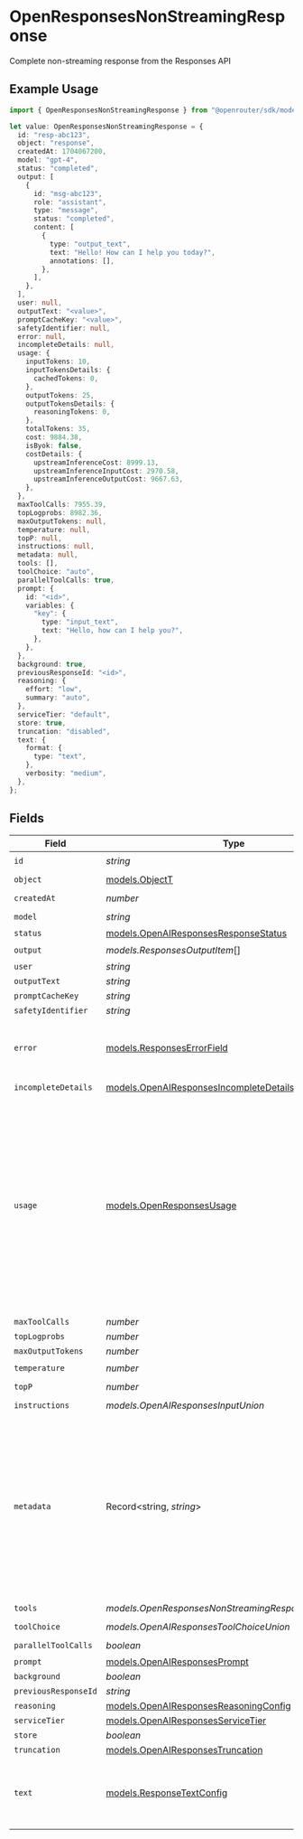 # OpenResponsesNonStreamingResponse

Complete non-streaming response from the Responses API

## Example Usage

```typescript
import { OpenResponsesNonStreamingResponse } from "@openrouter/sdk/models";

let value: OpenResponsesNonStreamingResponse = {
  id: "resp-abc123",
  object: "response",
  createdAt: 1704067200,
  model: "gpt-4",
  status: "completed",
  output: [
    {
      id: "msg-abc123",
      role: "assistant",
      type: "message",
      status: "completed",
      content: [
        {
          type: "output_text",
          text: "Hello! How can I help you today?",
          annotations: [],
        },
      ],
    },
  ],
  user: null,
  outputText: "<value>",
  promptCacheKey: "<value>",
  safetyIdentifier: null,
  error: null,
  incompleteDetails: null,
  usage: {
    inputTokens: 10,
    inputTokensDetails: {
      cachedTokens: 0,
    },
    outputTokens: 25,
    outputTokensDetails: {
      reasoningTokens: 0,
    },
    totalTokens: 35,
    cost: 9884.38,
    isByok: false,
    costDetails: {
      upstreamInferenceCost: 8999.13,
      upstreamInferenceInputCost: 2970.58,
      upstreamInferenceOutputCost: 9667.63,
    },
  },
  maxToolCalls: 7955.39,
  topLogprobs: 8982.36,
  maxOutputTokens: null,
  temperature: null,
  topP: null,
  instructions: null,
  metadata: null,
  tools: [],
  toolChoice: "auto",
  parallelToolCalls: true,
  prompt: {
    id: "<id>",
    variables: {
      "key": {
        type: "input_text",
        text: "Hello, how can I help you?",
      },
    },
  },
  background: true,
  previousResponseId: "<id>",
  reasoning: {
    effort: "low",
    summary: "auto",
  },
  serviceTier: "default",
  store: true,
  truncation: "disabled",
  text: {
    format: {
      type: "text",
    },
    verbosity: "medium",
  },
};
```

## Fields

| Field                                                                                                                                                                                                                                                                                                                       | Type                                                                                                                                                                                                                                                                                                                        | Required                                                                                                                                                                                                                                                                                                                    | Description                                                                                                                                                                                                                                                                                                                 | Example                                                                                                                                                                                                                                                                                                                     |
| --------------------------------------------------------------------------------------------------------------------------------------------------------------------------------------------------------------------------------------------------------------------------------------------------------------------------- | --------------------------------------------------------------------------------------------------------------------------------------------------------------------------------------------------------------------------------------------------------------------------------------------------------------------------- | --------------------------------------------------------------------------------------------------------------------------------------------------------------------------------------------------------------------------------------------------------------------------------------------------------------------------- | --------------------------------------------------------------------------------------------------------------------------------------------------------------------------------------------------------------------------------------------------------------------------------------------------------------------------- | --------------------------------------------------------------------------------------------------------------------------------------------------------------------------------------------------------------------------------------------------------------------------------------------------------------------------- |
| `id`                                                                                                                                                                                                                                                                                                                        | *string*                                                                                                                                                                                                                                                                                                                    | :heavy_check_mark:                                                                                                                                                                                                                                                                                                          | N/A                                                                                                                                                                                                                                                                                                                         |                                                                                                                                                                                                                                                                                                                             |
| `object`                                                                                                                                                                                                                                                                                                                    | [models.ObjectT](../models/objectt.md)                                                                                                                                                                                                                                                                                      | :heavy_check_mark:                                                                                                                                                                                                                                                                                                          | N/A                                                                                                                                                                                                                                                                                                                         |                                                                                                                                                                                                                                                                                                                             |
| `createdAt`                                                                                                                                                                                                                                                                                                                 | *number*                                                                                                                                                                                                                                                                                                                    | :heavy_check_mark:                                                                                                                                                                                                                                                                                                          | N/A                                                                                                                                                                                                                                                                                                                         |                                                                                                                                                                                                                                                                                                                             |
| `model`                                                                                                                                                                                                                                                                                                                     | *string*                                                                                                                                                                                                                                                                                                                    | :heavy_check_mark:                                                                                                                                                                                                                                                                                                          | N/A                                                                                                                                                                                                                                                                                                                         |                                                                                                                                                                                                                                                                                                                             |
| `status`                                                                                                                                                                                                                                                                                                                    | [models.OpenAIResponsesResponseStatus](../models/openairesponsesresponsestatus.md)                                                                                                                                                                                                                                          | :heavy_minus_sign:                                                                                                                                                                                                                                                                                                          | N/A                                                                                                                                                                                                                                                                                                                         |                                                                                                                                                                                                                                                                                                                             |
| `output`                                                                                                                                                                                                                                                                                                                    | *models.ResponsesOutputItem*[]                                                                                                                                                                                                                                                                                              | :heavy_check_mark:                                                                                                                                                                                                                                                                                                          | N/A                                                                                                                                                                                                                                                                                                                         |                                                                                                                                                                                                                                                                                                                             |
| `user`                                                                                                                                                                                                                                                                                                                      | *string*                                                                                                                                                                                                                                                                                                                    | :heavy_minus_sign:                                                                                                                                                                                                                                                                                                          | N/A                                                                                                                                                                                                                                                                                                                         |                                                                                                                                                                                                                                                                                                                             |
| `outputText`                                                                                                                                                                                                                                                                                                                | *string*                                                                                                                                                                                                                                                                                                                    | :heavy_minus_sign:                                                                                                                                                                                                                                                                                                          | N/A                                                                                                                                                                                                                                                                                                                         |                                                                                                                                                                                                                                                                                                                             |
| `promptCacheKey`                                                                                                                                                                                                                                                                                                            | *string*                                                                                                                                                                                                                                                                                                                    | :heavy_minus_sign:                                                                                                                                                                                                                                                                                                          | N/A                                                                                                                                                                                                                                                                                                                         |                                                                                                                                                                                                                                                                                                                             |
| `safetyIdentifier`                                                                                                                                                                                                                                                                                                          | *string*                                                                                                                                                                                                                                                                                                                    | :heavy_minus_sign:                                                                                                                                                                                                                                                                                                          | N/A                                                                                                                                                                                                                                                                                                                         |                                                                                                                                                                                                                                                                                                                             |
| `error`                                                                                                                                                                                                                                                                                                                     | [models.ResponsesErrorField](../models/responseserrorfield.md)                                                                                                                                                                                                                                                              | :heavy_check_mark:                                                                                                                                                                                                                                                                                                          | Error information returned from the API                                                                                                                                                                                                                                                                                     | {<br/>"code": "rate_limit_exceeded",<br/>"message": "Rate limit exceeded. Please try again later."<br/>}                                                                                                                                                                                                                    |
| `incompleteDetails`                                                                                                                                                                                                                                                                                                         | [models.OpenAIResponsesIncompleteDetails](../models/openairesponsesincompletedetails.md)                                                                                                                                                                                                                                    | :heavy_check_mark:                                                                                                                                                                                                                                                                                                          | N/A                                                                                                                                                                                                                                                                                                                         |                                                                                                                                                                                                                                                                                                                             |
| `usage`                                                                                                                                                                                                                                                                                                                     | [models.OpenResponsesUsage](../models/openresponsesusage.md)                                                                                                                                                                                                                                                                | :heavy_minus_sign:                                                                                                                                                                                                                                                                                                          | Token usage information for the response                                                                                                                                                                                                                                                                                    | {<br/>"input_tokens": 10,<br/>"output_tokens": 25,<br/>"total_tokens": 35,<br/>"input_tokens_details": {<br/>"cached_tokens": 0<br/>},<br/>"output_tokens_details": {<br/>"reasoning_tokens": 0<br/>},<br/>"cost": 0.0012,<br/>"cost_details": {<br/>"upstream_inference_cost": null,<br/>"upstream_inference_input_cost": 0.0008,<br/>"upstream_inference_output_cost": 0.0004<br/>}<br/>} |
| `maxToolCalls`                                                                                                                                                                                                                                                                                                              | *number*                                                                                                                                                                                                                                                                                                                    | :heavy_minus_sign:                                                                                                                                                                                                                                                                                                          | N/A                                                                                                                                                                                                                                                                                                                         |                                                                                                                                                                                                                                                                                                                             |
| `topLogprobs`                                                                                                                                                                                                                                                                                                               | *number*                                                                                                                                                                                                                                                                                                                    | :heavy_minus_sign:                                                                                                                                                                                                                                                                                                          | N/A                                                                                                                                                                                                                                                                                                                         |                                                                                                                                                                                                                                                                                                                             |
| `maxOutputTokens`                                                                                                                                                                                                                                                                                                           | *number*                                                                                                                                                                                                                                                                                                                    | :heavy_minus_sign:                                                                                                                                                                                                                                                                                                          | N/A                                                                                                                                                                                                                                                                                                                         |                                                                                                                                                                                                                                                                                                                             |
| `temperature`                                                                                                                                                                                                                                                                                                               | *number*                                                                                                                                                                                                                                                                                                                    | :heavy_check_mark:                                                                                                                                                                                                                                                                                                          | N/A                                                                                                                                                                                                                                                                                                                         |                                                                                                                                                                                                                                                                                                                             |
| `topP`                                                                                                                                                                                                                                                                                                                      | *number*                                                                                                                                                                                                                                                                                                                    | :heavy_check_mark:                                                                                                                                                                                                                                                                                                          | N/A                                                                                                                                                                                                                                                                                                                         |                                                                                                                                                                                                                                                                                                                             |
| `instructions`                                                                                                                                                                                                                                                                                                              | *models.OpenAIResponsesInputUnion*                                                                                                                                                                                                                                                                                          | :heavy_check_mark:                                                                                                                                                                                                                                                                                                          | N/A                                                                                                                                                                                                                                                                                                                         |                                                                                                                                                                                                                                                                                                                             |
| `metadata`                                                                                                                                                                                                                                                                                                                  | Record<string, *string*>                                                                                                                                                                                                                                                                                                    | :heavy_check_mark:                                                                                                                                                                                                                                                                                                          | Metadata key-value pairs for the request. Keys must be ≤64 characters and cannot contain brackets. Values must be ≤512 characters. Maximum 16 pairs allowed.                                                                                                                                                                | {<br/>"user_id": "123",<br/>"session_id": "abc-def-ghi"<br/>}                                                                                                                                                                                                                                                               |
| `tools`                                                                                                                                                                                                                                                                                                                     | *models.OpenResponsesNonStreamingResponseToolUnion*[]                                                                                                                                                                                                                                                                       | :heavy_check_mark:                                                                                                                                                                                                                                                                                                          | N/A                                                                                                                                                                                                                                                                                                                         |                                                                                                                                                                                                                                                                                                                             |
| `toolChoice`                                                                                                                                                                                                                                                                                                                | *models.OpenAIResponsesToolChoiceUnion*                                                                                                                                                                                                                                                                                     | :heavy_check_mark:                                                                                                                                                                                                                                                                                                          | N/A                                                                                                                                                                                                                                                                                                                         |                                                                                                                                                                                                                                                                                                                             |
| `parallelToolCalls`                                                                                                                                                                                                                                                                                                         | *boolean*                                                                                                                                                                                                                                                                                                                   | :heavy_check_mark:                                                                                                                                                                                                                                                                                                          | N/A                                                                                                                                                                                                                                                                                                                         |                                                                                                                                                                                                                                                                                                                             |
| `prompt`                                                                                                                                                                                                                                                                                                                    | [models.OpenAIResponsesPrompt](../models/openairesponsesprompt.md)                                                                                                                                                                                                                                                          | :heavy_minus_sign:                                                                                                                                                                                                                                                                                                          | N/A                                                                                                                                                                                                                                                                                                                         |                                                                                                                                                                                                                                                                                                                             |
| `background`                                                                                                                                                                                                                                                                                                                | *boolean*                                                                                                                                                                                                                                                                                                                   | :heavy_minus_sign:                                                                                                                                                                                                                                                                                                          | N/A                                                                                                                                                                                                                                                                                                                         |                                                                                                                                                                                                                                                                                                                             |
| `previousResponseId`                                                                                                                                                                                                                                                                                                        | *string*                                                                                                                                                                                                                                                                                                                    | :heavy_minus_sign:                                                                                                                                                                                                                                                                                                          | N/A                                                                                                                                                                                                                                                                                                                         |                                                                                                                                                                                                                                                                                                                             |
| `reasoning`                                                                                                                                                                                                                                                                                                                 | [models.OpenAIResponsesReasoningConfig](../models/openairesponsesreasoningconfig.md)                                                                                                                                                                                                                                        | :heavy_minus_sign:                                                                                                                                                                                                                                                                                                          | N/A                                                                                                                                                                                                                                                                                                                         |                                                                                                                                                                                                                                                                                                                             |
| `serviceTier`                                                                                                                                                                                                                                                                                                               | [models.OpenAIResponsesServiceTier](../models/openairesponsesservicetier.md)                                                                                                                                                                                                                                                | :heavy_minus_sign:                                                                                                                                                                                                                                                                                                          | N/A                                                                                                                                                                                                                                                                                                                         |                                                                                                                                                                                                                                                                                                                             |
| `store`                                                                                                                                                                                                                                                                                                                     | *boolean*                                                                                                                                                                                                                                                                                                                   | :heavy_minus_sign:                                                                                                                                                                                                                                                                                                          | N/A                                                                                                                                                                                                                                                                                                                         |                                                                                                                                                                                                                                                                                                                             |
| `truncation`                                                                                                                                                                                                                                                                                                                | [models.OpenAIResponsesTruncation](../models/openairesponsestruncation.md)                                                                                                                                                                                                                                                  | :heavy_minus_sign:                                                                                                                                                                                                                                                                                                          | N/A                                                                                                                                                                                                                                                                                                                         |                                                                                                                                                                                                                                                                                                                             |
| `text`                                                                                                                                                                                                                                                                                                                      | [models.ResponseTextConfig](../models/responsetextconfig.md)                                                                                                                                                                                                                                                                | :heavy_minus_sign:                                                                                                                                                                                                                                                                                                          | Text output configuration including format and verbosity                                                                                                                                                                                                                                                                    | {<br/>"format": {<br/>"type": "text"<br/>},<br/>"verbosity": "medium"<br/>}                                                                                                                                                                                                                                                 |